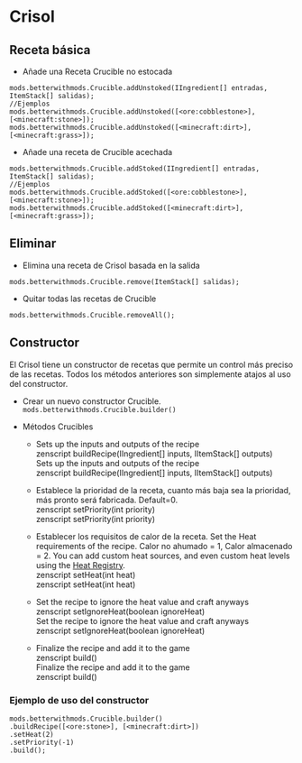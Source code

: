 # Crisol

## Receta básica

* Añade una Receta Crucible no estocada 

```zenscript
mods.betterwithmods.Crucible.addUnstoked(IIngredient[] entradas, ItemStack[] salidas);
//Ejemplos
mods.betterwithmods.Crucible.addUnstoked([<ore:cobblestone>],[<minecraft:stone>]);
mods.betterwithmods.Crucible.addUnstoked([<minecraft:dirt>],[<minecraft:grass>]);
```

* Añade una receta de Crucible acechada 

```zenscript
mods.betterwithmods.Crucible.addStoked(IIngredient[] entradas, ItemStack[] salidas);
//Ejemplos
mods.betterwithmods.Crucible.addStoked([<ore:cobblestone>],[<minecraft:stone>]);
mods.betterwithmods.Crucible.addStoked([<minecraft:dirt>],[<minecraft:grass>]);
```

## Eliminar

* Elimina una receta de Crisol basada en la salida

```zenscript
mods.betterwithmods.Crucible.remove(ItemStack[] salidas);
```

* Quitar todas las recetas de Crucible

```zenscript
mods.betterwithmods.Crucible.removeAll();
```

## Constructor

El Crisol tiene un constructor de recetas que permite un control más preciso de las recetas. Todos los métodos anteriores son simplemente atajos al uso del constructor.

* Crear un nuevo constructor Crucible. `mods.betterwithmods.Crucible.builder()`

* Métodos Crucibles
     
     * Sets up the inputs and outputs of the recipe  
          zenscript buildRecipe(IIngredient[] inputs, IItemStack[] outputs)  
              Sets up the inputs and outputs of the recipe<br />
                    zenscript
                    buildRecipe(IIngredient[] inputs, IItemStack[] outputs)
     
     * Establece la prioridad de la receta, cuanto más baja sea la prioridad, más pronto será fabricada. Default=0.  
          zenscript setPriority(int priority)  
              zenscript
              setPriority(int priority)
     
     * Establecer los requisitos de calor de la receta. Set the Heat requirements of the recipe. Calor no ahumado = 1, Calor almacenado = 2. You can add custom heat sources, and even custom heat levels using the [Heat Registry](/Mods/Modtweaker/BetterWithMods/HeatRegistry/).  
          zenscript setHeat(int heat)  
              zenscript
              setHeat(int heat)
     
     * Set the recipe to ignore the heat value and craft anyways  
          zenscript setIgnoreHeat(boolean ignoreHeat)  
              Set the recipe to ignore the heat value and craft anyways<br />
                    zenscript
                    setIgnoreHeat(boolean ignoreHeat)
     
     * Finalize the recipe and add it to the game  
          zenscript build()  
              Finalize the recipe and add it to the game<br />
                    zenscript
                    build()

### Ejemplo de uso del constructor

```zenscript
mods.betterwithmods.Crucible.builder()
.buildRecipe([<ore:stone>], [<minecraft:dirt>])
.setHeat(2)
.setPriority(-1)
.build();
```